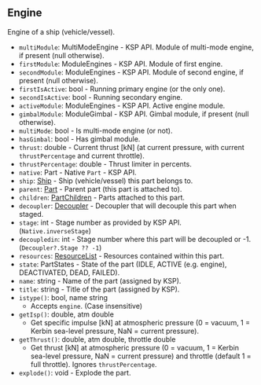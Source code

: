 ## Engine

Engine of a ship (vehicle/vessel).

- `multiModule`: MultiModeEngine - KSP API. Module of multi-mode engine, if present (null otherwise).
- `firstModule`: ModuleEngines - KSP API. Module of first engine.
- `secondModule`: ModuleEngines - KSP API. Module of second engine, if present (null otherwise).
- `firstIsActive`: bool - Running primary engine (or the only one).
- `secondIsActive`: bool - Running secondary engine.
- `activeModule`: ModuleEngines - KSP API. Active engine module.
- `gimbalModule`: ModuleGimbal - KSP API. Gimbal module, if present (null otherwise).
- `multiMode`: bool - Is multi-mode engine (or not).
- `hasGimbal`: bool - Has gimbal module.
- `thrust`: double - Current thrust [kN] (at current pressure, with current `thrustPercentage` and current throttle).
- `thrustPercentage`: double - Thrust limiter in percents.
- `native`: Part - Native `Part` - KSP API.
- `ship`: [Ship](../API/Ship.md) - Ship (vehicle/vessel) this part belongs to.
- `parent`: [Part](PartBase.md) - Parent part (this part is attached to).
- `children`: [PartChildren](PartChildren.md) - Parts attached to this part.
- `decoupler`: [Decoupler](Decoupler.md) - Decoupler that will decouple this part when staged.
- `stage`: int - Stage number as provided by KSP API. (`Native.inverseStage`)
- `decoupledin`: int - Stage number where this part will be decoupled or -1. (`Decoupler?.Stage ?? -1`)
- `resources`: [ResourceList](ResourceList.md) - Resources contained within this part.
- `state`: PartStates - State of the part (IDLE, ACTIVE (e.g. engine), DEACTIVATED, DEAD, FAILED).
- `name`: string - Name of the part (assigned by KSP).
- `title`: string - Title of the part (assigned by KSP).
- `istype()`: bool, name string
  - Accepts `engine`. (Case insensitive)
- `getIsp()`: double, atm double
  - Get specific impulse [kN] at atmospheric pressure (0 = vacuum, 1 = Kerbin sea-level pressure, NaN = current pressure).
- `getThrust()`: double, atm double, throttle double
  - Get thrust [kN] at atmospheric pressure (0 = vacuum, 1 = Kerbin sea-level pressure, NaN = current pressure) and throttle (default 1 = full throttle). Ignores `thrustPercentage`.
- `explode()`: void - Explode the part.
